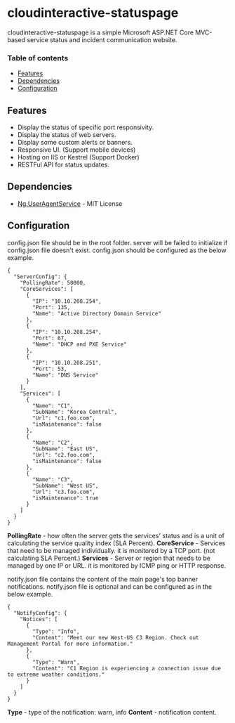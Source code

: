 # cloudinteractive-statuspage

cloudinteractive-statuspage is a simple Microsoft ASP.NET Core MVC-based service status and incident communication website.

### Table of contents
* [Features](#features)
* [Dependencies](#dependencies)
* [Configuration](#configuration)

## Features
* Display the status of specific port responsivity.
* Display the status of web servers.
* Display some custom alerts or banners.
* Responsive UI. (Support mobile devices)
* Hosting on IIS or Kestrel (Support Docker)
* RESTFul API for status updates.

## Dependencies
* [Ng.UserAgentService](https://github.com/DannyBoyNg/UserAgentService) - MIT License

## Configuration
config.json file should be in the root folder. server will be failed to initialize if config.json file doesn't exist.
config.json should be configured as the below example.

```
{
  "ServerConfig": {
    "PollingRate": 50000,
    "CoreServices": [
      {
        "IP": "10.10.208.254",
        "Port": 135,
        "Name": "Active Directory Domain Service"
      },
      {
        "IP": "10.10.208.254",
        "Port": 67,
        "Name": "DHCP and PXE Service"
      },
      {
        "IP": "10.10.208.251",
        "Port": 53,
        "Name": "DNS Service"
      }
    ],
    "Services": [
      {
        "Name": "C1",
        "SubName": "Korea Central",
        "Url": "c1.foo.com",
        "isMaintenance": false 
      },
      {
        "Name": "C2",
        "SubName": "East US",
        "Url": "c2.foo.com",
        "isMaintenance": false 
      },
      {
        "Name": "C3",
        "SubName": "West US",
        "Url": "c3.foo.com",
        "isMaintenance": true 
      }
    ] 
  } 
}
```
**PollingRate** - how often the server gets the services' status and is a unit of calculating the service quality index (SLA Percent).
**CoreService** - Services that need to be managed individually. it is monitored by a TCP port. (not calculating SLA Percent.)
**Services** - Server or region that needs to be managed by one IP or URL. it is monitored by ICMP ping or HTTP response.

notify.json file contains the content of the main page's top banner notifications. 
notify.json file is optional and can be configured as in the below example.

```
{
  "NotifyConfig": {
    "Notices": [
      {
        "Type": "Info",
        "Content": "Meet our new West-US C3 Region. Check out Management Portal for more information."
      },
      {
        "Type": "Warn",
        "Content": "C1 Region is experiencing a connection issue due to extreme weather conditions."
      }
    ] 
  } 
}
```

**Type** - type of the notification: warn, info
**Content** - notification content.
